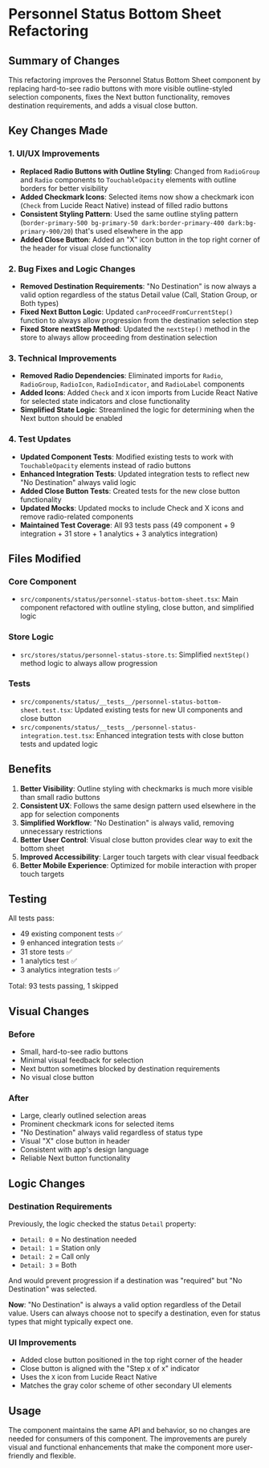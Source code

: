 # Personnel Status Bottom Sheet Refactoring

## Summary of Changes

This refactoring improves the Personnel Status Bottom Sheet component by replacing hard-to-see radio buttons with more visible outline-styled selection components, fixes the Next button functionality, removes destination requirements, and adds a visual close button.

## Key Changes Made

### 1. UI/UX Improvements
- **Replaced Radio Buttons with Outline Styling**: Changed from `RadioGroup` and `Radio` components to `TouchableOpacity` elements with outline borders for better visibility
- **Added Checkmark Icons**: Selected items now show a checkmark icon (`Check` from Lucide React Native) instead of filled radio buttons
- **Consistent Styling Pattern**: Used the same outline styling pattern (`border-primary-500 bg-primary-50 dark:border-primary-400 dark:bg-primary-900/20`) that's used elsewhere in the app
- **Added Close Button**: Added an "X" icon button in the top right corner of the header for visual close functionality

### 2. Bug Fixes and Logic Changes
- **Removed Destination Requirements**: "No Destination" is now always a valid option regardless of the status Detail value (Call, Station Group, or Both types)
- **Fixed Next Button Logic**: Updated `canProceedFromCurrentStep()` function to always allow progression from the destination selection step
- **Fixed Store nextStep Method**: Updated the `nextStep()` method in the store to always allow proceeding from destination selection

### 3. Technical Improvements
- **Removed Radio Dependencies**: Eliminated imports for `Radio`, `RadioGroup`, `RadioIcon`, `RadioIndicator`, and `RadioLabel` components
- **Added Icons**: Added `Check` and `X` icon imports from Lucide React Native for selected state indicators and close functionality
- **Simplified State Logic**: Streamlined the logic for determining when the Next button should be enabled

### 4. Test Updates
- **Updated Component Tests**: Modified existing tests to work with `TouchableOpacity` elements instead of radio buttons
- **Enhanced Integration Tests**: Updated integration tests to reflect new "No Destination" always valid logic
- **Added Close Button Tests**: Created tests for the new close button functionality
- **Updated Mocks**: Updated mocks to include Check and X icons and remove radio-related components
- **Maintained Test Coverage**: All 93 tests pass (49 component + 9 integration + 31 store + 1 analytics + 3 analytics integration)

## Files Modified

### Core Component
- `src/components/status/personnel-status-bottom-sheet.tsx`: Main component refactored with outline styling, close button, and simplified logic

### Store Logic
- `src/stores/status/personnel-status-store.ts`: Simplified `nextStep()` method logic to always allow progression

### Tests
- `src/components/status/__tests__/personnel-status-bottom-sheet.test.tsx`: Updated existing tests for new UI components and close button
- `src/components/status/__tests__/personnel-status-integration.test.tsx`: Enhanced integration tests with close button tests and updated logic

## Benefits

1. **Better Visibility**: Outline styling with checkmarks is much more visible than small radio buttons
2. **Consistent UX**: Follows the same design pattern used elsewhere in the app for selection components
3. **Simplified Workflow**: "No Destination" is always valid, removing unnecessary restrictions
4. **Better User Control**: Visual close button provides clear way to exit the bottom sheet
5. **Improved Accessibility**: Larger touch targets with clear visual feedback
6. **Better Mobile Experience**: Optimized for mobile interaction with proper touch targets

## Testing

All tests pass:
- 49 existing component tests ✅
- 9 enhanced integration tests ✅ 
- 31 store tests ✅
- 1 analytics test ✅
- 3 analytics integration tests ✅

Total: 93 tests passing, 1 skipped

## Visual Changes

### Before
- Small, hard-to-see radio buttons
- Minimal visual feedback for selection
- Next button sometimes blocked by destination requirements
- No visual close button

### After
- Large, clearly outlined selection areas
- Prominent checkmark icons for selected items
- "No Destination" always valid regardless of status type
- Visual "X" close button in header
- Consistent with app's design language
- Reliable Next button functionality

## Logic Changes

### Destination Requirements
Previously, the logic checked the status `Detail` property:
- `Detail: 0` = No destination needed
- `Detail: 1` = Station only
- `Detail: 2` = Call only  
- `Detail: 3` = Both

And would prevent progression if a destination was "required" but "No Destination" was selected.

**Now**: "No Destination" is always a valid option regardless of the Detail value. Users can always choose not to specify a destination, even for status types that might typically expect one.

### UI Improvements
- Added close button positioned in the top right corner of the header
- Close button is aligned with the "Step x of x" indicator
- Uses the `X` icon from Lucide React Native
- Matches the gray color scheme of other secondary UI elements

## Usage

The component maintains the same API and behavior, so no changes are needed for consumers of this component. The improvements are purely visual and functional enhancements that make the component more user-friendly and flexible.
